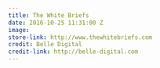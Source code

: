```yaml
---
title: The White Briefs
date: 2016-10-25 11:31:00 Z
image: 
store-link: http://www.thewhitebriefs.com
credit: Belle Digital
credit-link: http://belle-digital.com
---
```


